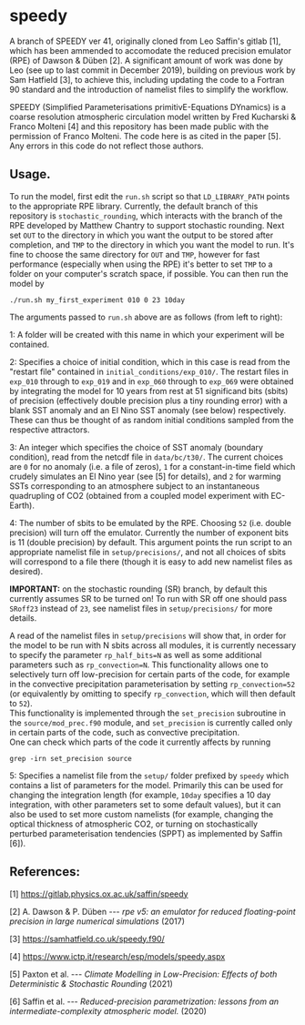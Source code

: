 # speedy
A branch of SPEEDY ver 41, originally cloned from Leo Saffin's gitlab [1], 
which has been ammended to accomodate the reduced precision emulator (RPE) of Dawson & Düben [2]. 
A significant amount of work was done by Leo (see up to last commit in December 2019), 
building on previous work by Sam Hatfield [3], to achieve this, including updating 
the code to a Fortran 90 standard and the introduction of namelist files to simplify the workflow.

SPEEDY (Simplified Parameterisations primitivE-Equations DYnamics) is a coarse resolution atmospheric circulation model
written by Fred Kucharski & Franco Molteni [4] and this repository has been made public with the permission of Franco Molteni. 
The code here is as cited in the paper [5]. Any errors in this code do not reflect those authors.

## Usage.

To run the model, first edit the `run.sh` script so that `LD_LIBRARY_PATH` points to the appropriate RPE library.
Currently, the default branch of this repository is `stochastic_rounding`, which interacts with the branch of the 
RPE developed by Matthew Chantry to support stochastic rounding. 
Next set 
`OUT` to the directory in which you want the output to be 
stored after completion, and `TMP` to the directory in which you want the model to run. 
It's fine to choose the same directory for `OUT` and `TMP`, however for fast performance (especially when using the RPE) 
it's better to set `TMP` to a folder on your computer's scratch space, if possible. 
You can then run the model by

```
./run.sh my_first_experiment 010 0 23 10day
```
The arguments passed to `run.sh` above are as follows (from left to right):

1: A folder will be created with this name in which your experiment will be contained. 

2: Specifies a choice of initial condition, which in this case is read from the "restart file" contained 
in `initial_conditions/exp_010/`. The restart files in `exp_010` through to `exp_019` and in `exp_060`
through to `exp_069` were obtained by
integrating the model for 10 years from rest at 51 significand bits (sbits) of precision (effectively double precision 
plus a tiny rounding error)
with a blank SST anomaly and an El Nino SST anomaly (see below) respectively. 
These can thus be thought of as random initial conditions sampled from the respective attractors.

3: An integer which specifies the choice of SST anomaly (boundary condition), read from the netcdf file in 
`data/bc/t30/`. The current choices are `0` for no anomaly (i.e. a file of zeros), `1` for a constant-in-time field 
which crudely simulates an El Nino year (see [5] for details), and `2` for warming SSTs corresponding to an atmosphere 
subject to an instantaneous quadrupling of CO2 (obtained from a coupled model experiment with EC-Earth). 

4: The number of sbits to be emulated by the RPE. Choosing `52` (i.e. double precision) will
turn off the emulator. Currently the number of exponent bits is 11 (double precision) by default. 
This argument points the run script to an appropriate namelist file in `setup/precisions/`, and not all 
choices of sbits will correspond to a file there (though it is easy to add new namelist files as desired). 

**IMPORTANT:** on the stochastic rounding (SR) branch, by default this currently assumes SR to be turned on! 
To run with SR off one should pass `SRoff23` instead of `23`, see namelist files in `setup/precisions/` for more details. 

A read of the namelist files in `setup/precisions` will show that, in order for the model to be run with 
N sbits across all modules, it is currently necessary to specify the parameter `rp_half_bits=N` as well as 
some additional parameters such as `rp_convection=N`. 
This functionality allows one to selectively turn off low-precision for certain parts of the code, for example in the
convective precipitation parameterisation by setting `rp_convection=52` (or equivalently by omitting to specify
`rp_convection`, which will then default to `52`).  
This functionality is implemented through the `set_precision` subroutine in the `source/mod_prec.f90` module, and 
`set_precision` is currently called only in certain parts of the code, such as convective precipitation.  
One can check which parts of the code it currently affects by running
```
grep -irn set_precision source
```

5: Specifies a namelist file from the `setup/` folder prefixed by `speedy` which contains a list of parameters for the model. 
Primarily this can be used for changing the integration length (for example, `10day` specifies a 10 day integration, with other 
parameters set to some default values), but it can also be used to set more custom namelists (for example, changing the optical thickness of 
atmospheric CO2, or turning on stochastically perturbed parameterisation tendencies (SPPT) as implemented by Saffin [6]). 

## References:

[1] https://gitlab.physics.ox.ac.uk/saffin/speedy

[2] A. Dawson & P. Düben --- _rpe v5: an emulator for reduced floating-point precision in large numerical simulations_ (2017) 

[3] https://samhatfield.co.uk/speedy.f90/

[4] https://www.ictp.it/research/esp/models/speedy.aspx

[5] Paxton et al. --- _Climate Modelling in Low-Precision: Effects of both Deterministic & Stochastic Rounding_ (2021)

[6] Saffin et al. --- _Reduced-precision parametrization: lessons from an intermediate-complexity atmospheric model._ (2020)
